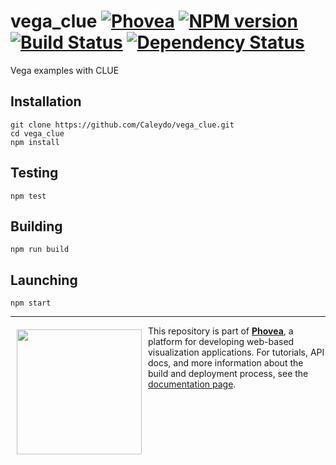 vega_clue [![Phovea][phovea-image]][phovea-url] [![NPM version][npm-image]][npm-url] [![Build Status][travis-image]][travis-url] [![Dependency Status][daviddm-image]][daviddm-url]
=====================

Vega examples with CLUE

Installation
------------

```
git clone https://github.com/Caleydo/vega_clue.git
cd vega_clue
npm install
```

Testing
-------

```
npm test
```

Building
--------

```
npm run build
```

Launching
---------

```
npm start
```


***

<a href="https://caleydo.org"><img src="http://caleydo.org/assets/images/logos/caleydo.svg" align="left" width="200px" hspace="10" vspace="6"></a>
This repository is part of **[Phovea](http://phovea.caleydo.org/)**, a platform for developing web-based visualization applications. For tutorials, API docs, and more information about the build and deployment process, see the [documentation page](http://phovea.caleydo.org).


[phovea-image]: https://img.shields.io/badge/Phovea-Application-1BA64E.svg
[phovea-url]: https://phovea.caleydo.org
[npm-image]: https://badge.fury.io/js/vega_clue.svg
[npm-url]: https://npmjs.org/package/vega_clue
[travis-image]: https://travis-ci.org/thinkh/vega_clue.svg?branch=master
[travis-url]: https://travis-ci.org/thinkh/vega_clue
[daviddm-image]: https://david-dm.org/thinkh/vega_clue/status.svg
[daviddm-url]: https://david-dm.org/thinkh/vega_clue
